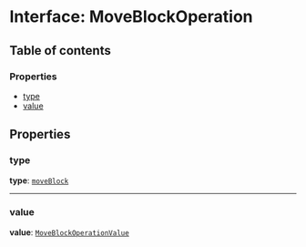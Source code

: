 # Interface: MoveBlockOperation

## Table of contents

### Properties

* [type](/en/auto-docs/editor/interfaces/MoveBlockOperation.md#type)
* [value](/en/auto-docs/editor/interfaces/MoveBlockOperation.md#value)

## Properties

### type

**type**: [`moveBlock`](/en/auto-docs/editor/enums/OperationType.md#moveblock)

***

### value

**value**: [`MoveBlockOperationValue`](/en/auto-docs/editor/types/MoveBlockOperationValue.md)
